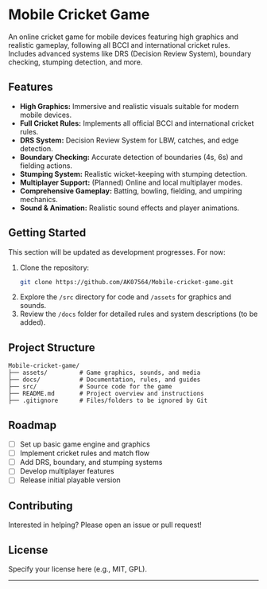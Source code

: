 # Mobile Cricket Game

An online cricket game for mobile devices featuring high graphics and realistic gameplay, following all BCCI and international cricket rules. Includes advanced systems like DRS (Decision Review System), boundary checking, stumping detection, and more.

## Features

- **High Graphics:** Immersive and realistic visuals suitable for modern mobile devices.
- **Full Cricket Rules:** Implements all official BCCI and international cricket rules.
- **DRS System:** Decision Review System for LBW, catches, and edge detection.
- **Boundary Checking:** Accurate detection of boundaries (4s, 6s) and fielding actions.
- **Stumping System:** Realistic wicket-keeping with stumping detection.
- **Multiplayer Support:** (Planned) Online and local multiplayer modes.
- **Comprehensive Gameplay:** Batting, bowling, fielding, and umpiring mechanics.
- **Sound & Animation:** Realistic sound effects and player animations.

## Getting Started

This section will be updated as development progresses. For now:

1. Clone the repository:
    ```bash
    git clone https://github.com/AK07564/Mobile-cricket-game.git
    ```
2. Explore the `/src` directory for code and `/assets` for graphics and sounds.
3. Review the `/docs` folder for detailed rules and system descriptions (to be added).

## Project Structure

```
Mobile-cricket-game/
├── assets/         # Game graphics, sounds, and media
├── docs/           # Documentation, rules, and guides
├── src/            # Source code for the game
├── README.md       # Project overview and instructions
├── .gitignore      # Files/folders to be ignored by Git
```

## Roadmap

- [ ] Set up basic game engine and graphics
- [ ] Implement cricket rules and match flow
- [ ] Add DRS, boundary, and stumping systems
- [ ] Develop multiplayer features
- [ ] Release initial playable version

## Contributing

Interested in helping? Please open an issue or pull request!

## License

Specify your license here (e.g., MIT, GPL).

---
